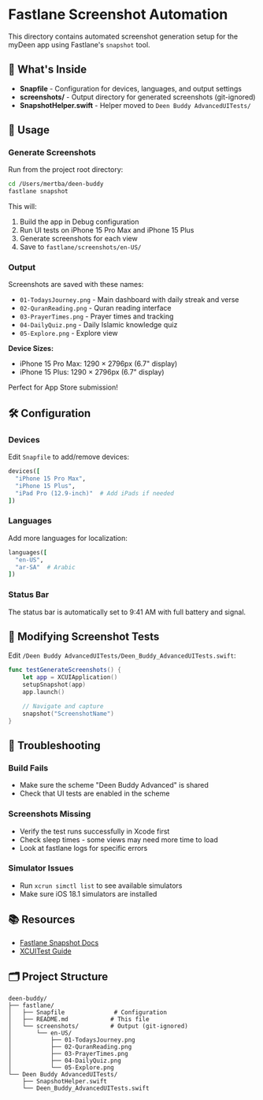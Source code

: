 # Fastlane Screenshot Automation

This directory contains automated screenshot generation setup for the myDeen app using Fastlane's `snapshot` tool.

## 📸 What's Inside

- **Snapfile** - Configuration for devices, languages, and output settings
- **screenshots/** - Output directory for generated screenshots (git-ignored)
- **SnapshotHelper.swift** - Helper moved to `Deen Buddy AdvancedUITests/`

## 🚀 Usage

### Generate Screenshots

Run from the project root directory:

```bash
cd /Users/mertba/deen-buddy
fastlane snapshot
```

This will:
1. Build the app in Debug configuration
2. Run UI tests on iPhone 15 Pro Max and iPhone 15 Plus
3. Generate screenshots for each view
4. Save to `fastlane/screenshots/en-US/`

### Output

Screenshots are saved with these names:
- `01-TodaysJourney.png` - Main dashboard with daily streak and verse
- `02-QuranReading.png` - Quran reading interface
- `03-PrayerTimes.png` - Prayer times and tracking
- `04-DailyQuiz.png` - Daily Islamic knowledge quiz
- `05-Explore.png` - Explore view

**Device Sizes:**
- iPhone 15 Pro Max: 1290 × 2796px (6.7" display)
- iPhone 15 Plus: 1290 × 2796px (6.7" display)

Perfect for App Store submission!

## 🛠️ Configuration

### Devices

Edit `Snapfile` to add/remove devices:

```ruby
devices([
  "iPhone 15 Pro Max",
  "iPhone 15 Plus",
  "iPad Pro (12.9-inch)"  # Add iPads if needed
])
```

### Languages

Add more languages for localization:

```ruby
languages([
  "en-US",
  "ar-SA"  # Arabic
])
```

### Status Bar

The status bar is automatically set to 9:41 AM with full battery and signal.

## 📝 Modifying Screenshot Tests

Edit `/Deen Buddy AdvancedUITests/Deen_Buddy_AdvancedUITests.swift`:

```swift
func testGenerateScreenshots() {
    let app = XCUIApplication()
    setupSnapshot(app)
    app.launch()

    // Navigate and capture
    snapshot("ScreenshotName")
}
```

## 🔧 Troubleshooting

### Build Fails
- Make sure the scheme "Deen Buddy Advanced" is shared
- Check that UI tests are enabled in the scheme

### Screenshots Missing
- Verify the test runs successfully in Xcode first
- Check sleep times - some views may need more time to load
- Look at fastlane logs for specific errors

### Simulator Issues
- Run `xcrun simctl list` to see available simulators
- Make sure iOS 18.1 simulators are installed

## 📚 Resources

- [Fastlane Snapshot Docs](https://docs.fastlane.tools/actions/snapshot/)
- [XCUITest Guide](https://developer.apple.com/documentation/xctest/user_interface_tests)

## 🗂️ Project Structure

```
deen-buddy/
├── fastlane/
│   ├── Snapfile              # Configuration
│   ├── README.md            # This file
│   └── screenshots/         # Output (git-ignored)
│       └── en-US/
│           ├── 01-TodaysJourney.png
│           ├── 02-QuranReading.png
│           ├── 03-PrayerTimes.png
│           ├── 04-DailyQuiz.png
│           └── 05-Explore.png
└── Deen Buddy AdvancedUITests/
    ├── SnapshotHelper.swift
    └── Deen_Buddy_AdvancedUITests.swift
```
